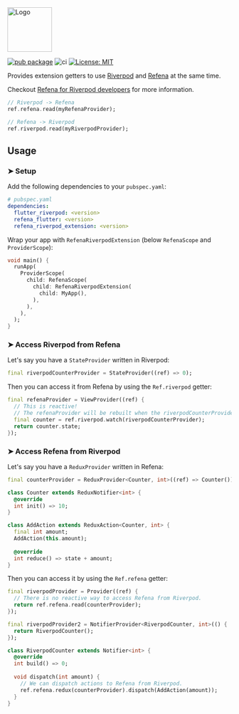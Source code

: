 <img src="https://raw.githubusercontent.com/refena/refena/main/resources/main-logo-2048.webp" height="100" alt="Logo" />

[![pub package](https://img.shields.io/pub/v/refena_riverpod_extension.svg)](https://pub.dev/packages/refena_riverpod_extension)
![ci](https://github.com/refena/refena/actions/workflows/ci.yml/badge.svg)
[![License: MIT](https://img.shields.io/badge/License-MIT-yellow.svg)](https://opensource.org/licenses/MIT)

Provides extension getters to use [Riverpod](https://pub.dev/packages/riverpod) and [Refena](https://pub.dev/packages/refena) at the same time.

Checkout [Refena for Riverpod developers](https://pub.dev/documentation/refena/latest/topics/Riverpod-topic.html) for more information.

```dart
// Riverpod -> Refena
ref.refena.read(myRefenaProvider);

// Refena -> Riverpod
ref.riverpod.read(myRiverpodProvider);
```

## Usage

### ➤ Setup

Add the following dependencies to your `pubspec.yaml`:

```yaml
# pubspec.yaml
dependencies:
  flutter_riverpod: <version>
  refena_flutter: <version>
  refena_riverpod_extension: <version>
```

Wrap your app with `RefenaRiverpodExtension` (below `RefenaScope` and `ProviderScope`):

```dart
void main() {
  runApp(
    ProviderScope(
      child: RefenaScope(
        child: RefenaRiverpodExtension(
          child: MyApp(),
        ),
      ),
    ),
  );
}
```

### ➤ Access Riverpod from Refena

Let's say you have a `StateProvider` written in Riverpod:

```dart
final riverpodCounterProvider = StateProvider((ref) => 0);
```

Then you can access it from Refena by using the `Ref.riverpod` getter:

```dart
final refenaProvider = ViewProvider((ref) {
  // This is reactive!
  // The refenaProvider will be rebuilt when the riverpodCounterProvider changes.
  final counter = ref.riverpod.watch(riverpodCounterProvider);
  return counter.state;
});
```

### ➤ Access Refena from Riverpod

Let's say you have a `ReduxProvider` written in Refena:

```dart
final counterProvider = ReduxProvider<Counter, int>((ref) => Counter());

class Counter extends ReduxNotifier<int> {
  @override
  int init() => 10;
}

class AddAction extends ReduxAction<Counter, int> {
  final int amount;
  AddAction(this.amount);
  
  @override
  int reduce() => state + amount;
}
```

Then you can access it by using the `Ref.refena` getter:

```dart
final riverpodProvider = Provider((ref) {
  // There is no reactive way to access Refena from Riverpod.
  return ref.refena.read(counterProvider);
});

final riverpodProvider2 = NotifierProvider<RiverpodCounter, int>(() {
  return RiverpodCounter();
});

class RiverpodCounter extends Notifier<int> {
  @override
  int build() => 0;
  
  void dispatch(int amount) {
    // We can dispatch actions to Refena from Riverpod.
    ref.refena.redux(counterProvider).dispatch(AddAction(amount));
  }
}
```
